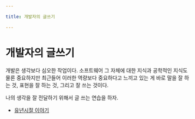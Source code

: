 ```yaml
---

title: 개발자의 글쓰기

---
```


# 개발자의 글쓰기

개발은 생각보다 심오한 작업이다.
소프트웨어 그 자체에 대한 지식과 공학적인 지식도 물론 중요하지만 최근들어 이러한 역량보다 중요하다고 느끼고 있는 게 바로
말을 잘 하는 것, 표현을 잘 하는 것, 그리고 잘 쓰는 것이다.

나의 생각을 잘 전달하기 위해서 글 쓰는 연습을 하자. 

- [유년시절 이야기](./01-유년시절-이야기-1/)


